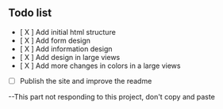 ## Todo list

- [ X ] Add initial html structure
- [ X ] Add form design
- [ X ] Add information design
- [ X ] Add design in large views
- [ X ] Add more changes in colors in a large views
- [  ] Publish the site and improve the readme

--This part not responding to this project, don't copy and paste